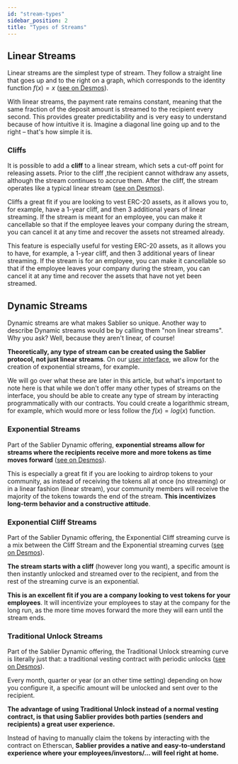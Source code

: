 ```yaml
---
id: "stream-types"
sidebar_position: 2
title: "Types of Streams"
---
```


## Linear Streams

Linear streams are the simplest type of stream. They follow a straight line that goes up and to the right on a graph,
which corresponds to the identity function $f(x) = x$ ([see on Desmos](https://www.desmos.com/calculator/hfqmupvqe3)).

With linear streams, the payment rate remains constant, meaning that the same fraction of the deposit amount is streamed
to the recipient every second. This provides greater predictability and is very easy to understand because of how
intuitive it is. Imagine a diagonal line going up and to the right – that's how simple it is.

### Cliffs

It is possible to add a **cliff** to a linear stream, which sets a cut-off point for releasing assets. Prior to the
cliff ,the recipient cannot withdraw any assets, although the stream continues to accrue them. After the cliff, the
stream operates like a typical linear stream ([see on Desmos](https://www.desmos.com/calculator/kigb45ntwp)).

Cliffs a great fit if you are looking to vest ERC-20 assets, as it allows you to, for example, have a 1-year cliff, and
then 3 additional years of linear streaming. If the stream is meant for an employee, you can make it cancellable so that
if the employee leaves your company during the stream, you can cancel it at any time and recover the assets not streamed
already.

This feature is especially useful for vesting ERC-20 assets, as it allows you to have, for example, a 1-year cliff, and
then 3 additional years of linear streaming. If the stream is for an employee, you can make it cancellable so that if
the employee leaves your company during the stream, you can cancel it at any time and recover the assets that have not
yet been streamed.

## Dynamic Streams

Dynamic streams are what makes Sablier so unique. Another way to describe Dynamic streams would be by calling them "non
linear streams". Why you ask? Well, because they aren't linear, of course!

**Theoretically, any type of stream can be created using the Sablier protocol, not just linear streams**. On our
[user interface](https://app.sablier.com), we allow for the creation of exponential streams, for example.

We will go over what these are later in this article, but what's important to note here is that while we don't offer
many other types of streams on the interface, you should be able to create any type of stream by interacting
programmatically with our contracts. You could create a logarithmic stream, for example, which would more or less follow
the $f(x) = log(x)$ function.

### Exponential Streams

Part of the Sablier Dynamic offering, **exponential streams allow for streams where the recipients receive more and more
tokens as time moves forward** ([see on Desmos](https://www.desmos.com/calculator/p0mxvfotlk)).

This is especially a great fit if you are looking to airdrop tokens to your community, as instead of receiving the
tokens all at once (no streaming) or in a linear fashion (linear stream), your community members will receive the
majority of the tokens towards the end of the stream. **This incentivizes long-term behavior and a constructive
attitude**.

### Exponential Cliff Streams

Part of the Sablier Dynamic offering, the Exponential Cliff streaming curve is a mix between the Cliff Stream and the
Exponential streaming curves ([see on Desmos](https://www.desmos.com/calculator/z8ugxfnlqh)).

**The stream starts with a cliff** (however long you want), a specific amount is then instantly unlocked and streamed
over to the recipient, and from the rest of the streaming curve is an exponential.

**This is an excellent fit if you are a company looking to vest tokens for your employees**. It will incentivize your
employees to stay at the company for the long run, as the more time moves forward the more they will earn until the
stream ends.

### Traditional Unlock Streams

Part of the Sablier Dynamic offering, the Traditional Unlock streaming curve is literally just that: a traditional
vesting contract with periodic unlocks ([see on Desmos](https://www.desmos.com/calculator/ptj2mdnpzx)).

Every month, quarter or year (or an other time setting) depending on how you configure it, a specific amount will be
unlocked and sent over to the recipient.

**The advantage of using Traditional Unlock instead of a normal vesting contract, is that using Sablier provides both
parties (senders and recipients) a great user experience.**

Instead of having to manually claim the tokens by interacting with the contract on Etherscan, **Sablier provides a
native and easy-to-understand experience where your employees/investors/… will feel right at home.**
